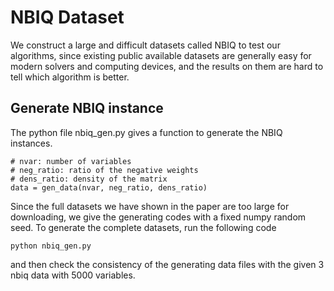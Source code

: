 # NBIQ Dataset
We construct a large and difficult datasets called NBIQ to test our algorithms, since existing public available datasets are generally easy for modern solvers and computing devices, and the results on them are hard to tell which algorithm is better. 

## Generate NBIQ instance
The python file nbiq_gen.py gives a function to generate the NBIQ instances.
```
# nvar: number of variables
# neg_ratio: ratio of the negative weights
# dens_ratio: density of the matrix
data = gen_data(nvar, neg_ratio, dens_ratio)
```
Since the full datasets we have shown in the paper are too large for downloading, we give the generating codes with a fixed numpy random seed. To generate the complete datasets, run the following code
```
python nbiq_gen.py
```
and then check the consistency of the generating data files with the given 3 nbiq data with 5000 variables.